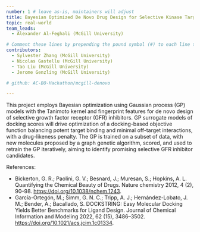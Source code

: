 ```yaml
---
number: 1 # leave as-is, maintainers will adjust
title: Bayesian Optimized De Novo Drug Design for Selective Kinase Targeting
topic: real-world
team_leads:
  - Alexander Al-Feghali (McGill University)

# Comment these lines by prepending the pound symbol (#) to each line to hide these elements
contributors:
  - Sylvester Zhang (McGill University)
  - Nicolas Gastellu (McGill University)
  - Tao Liu (McGill University)
  - Jerome Genzling (McGill University)

# github: AC-BO-Hackathon/mcgill-denovo

---
```

This project employs Bayesian optimization using Gaussian process (GP) models with the Tanimoto kernel and fingerprint features for de novo design of selective growth factor receptor (GFR) inhibitors. GP surrogate models of docking scores will drive optimization of a docking-based objective function balancing potent target binding and minimal off-target interactions, with a drug-likeness penalty. The GP is trained on a subset of data, with new molecules proposed by a graph genetic algorithm, scored, and used to retrain the GP iteratively, aiming to identify promising selective GFR inhibitor candidates.

References:
 - Bickerton, G. R.; Paolini, G. V.; Besnard, J.; Muresan, S.; Hopkins, A. L. Quantifying the Chemical Beauty of Drugs. Nature chemistry 2012, 4 (2), 90–98. https://doi.org/10.1038/nchem.1243.
 - García-Ortegón, M.; Simm, G. N. C.; Tripp, A. J.; Hernández-Lobato, J. M.; Bender, A.; Bacallado, S. DOCKSTRING: Easy Molecular Docking Yields Better Benchmarks for Ligand Design. Journal of Chemical Information and Modeling 2022, 62 (15), 3486–3502. https://doi.org/10.1021/acs.jcim.1c01334.
